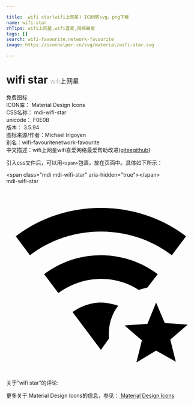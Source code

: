 ```yaml
---

title:  wifi star(wifi上网星) ICON转svg、png下载
name: wifi-star
zhTips: wifi上网星,wifi喜爱,网络最爱
tags: []
search: wifi-favourite,network-favourite
image: https://iconhelper.cn/svg/material/wifi-star.svg

---
```


# wifi star  <small style="font-size: 60%;font-weight: 100">wifi上网星</small>


<div class="detail-page">
<p>
<span><span class="badge-success badge">免费图标</span> </span>
<br/>
<span>
ICON库：
<span class="badge-secondary badge">Material Design Icons</span> 
</span>
<br/>
<span>
CSS名称：
<span class="badge-secondary badge">mdi-wifi-star</span> 
</span>
<br/>
<span>
unicode：
<span class="badge-secondary badge">F0E0B</span> 
<copy-btn content='F0E0B' btn-title=""></copy-btn>
<copy-btn :content='String.fromCodePoint(parseInt("F0E0B", 16))' btn-title="复制U"></copy-btn>
</span>
<br/>
<span>
版本：
<span class="badge-secondary badge">3.5.94</span> 
</span>
<br/>
<span>图标来源/作者：<span class="badge-light badge">Michael Irigoyen</span></span> 
<br/>
<span>别名：<span class="badge-light badge">wifi-favourite</span><span class="badge-light badge">network-favourite</span></span><br/><span class="zh-detail">中文描述：<span class="badge-primary badge">wifi上网星</span><span class="badge-primary badge">wifi喜爱</span><span class="badge-primary badge">网络最爱</span><span class="help-link"><span>帮助改进</span>(<a href="https://gitee.com/liuwave/icon-helper/edit/master/json/material/wifi-star.json" target="_blank" rel="noopener noreferrer">gitee</a><a href="https://github.com/liuwave/icon-helper/edit/master/json/material/wifi-star.json" target="_blank" rel="noopener noreferrer">github</a></span>)</span><br/>
</p>
</div>
<div class="alert alert-dark">
  <i class="mdi mdi-wifi-star mdi-48px"></i>
  <i class="mdi mdi-wifi-star mdi-36px"></i>
  <i class="mdi mdi-wifi-star mdi-24px"></i>
  <i class="mdi mdi-wifi-star mdi-18px"></i>
</div>
<div>
  <p>引入css文件后，可以用<code>&lt;span&gt;</code>包裹，放在页面中。具体如下所示：    
  </p>
  <div class="alert alert-primary" style="font-size: 14px">
    &lt;span class="mdi mdi-wifi-star" aria-hidden="true"&gt;&lt;/span&gt;
    <copy-btn content='<span class="mdi mdi-wifi-star" aria-hidden="true"></span>'></copy-btn>
  </div>
  <div class="alert alert-secondary">
    <i class="mdi mdi-wifi-star"
    style="font-size: 24px"
    aria-hidden="true"></i> mdi-wifi-star
    <copy-btn content="mdi-wifi-star" btn-title="复制图标名称"></copy-btn>
  </div>
</div>
<div id="svg" class="svg-wrap">
<svg xmlns="http://www.w3.org/2000/svg" viewBox="0 0 24 24"><path d="M12,6C8.6,6 5.5,7.1 3,9L1.2,6.6C4.2,4.3 8,3 12,3C16,3 19.8,4.3 22.8,6.6L21,9C18.5,7.1 15.4,6 12,6M13,19C13,17.7 13.4,16.4 14.2,15.4C13.5,15.2 12.8,15 12,15C10.7,15 9.4,15.5 8.4,16.2L12,21L13,19.6C13,19.4 13,19.2 13,19M16.8,13.4C17.1,13.3 17.5,13.2 17.9,13.1L19.2,11.4C17.2,9.9 14.7,9 12,9C9.3,9 6.8,9.9 4.8,11.4L6.6,13.8C8.1,12.7 10,12 12,12C13.8,12 15.4,12.5 16.8,13.4M16.5,22.6L17.2,19.8L15,17.9L17.9,17.7L19,15L20.1,17.6L23,17.8L20.8,19.7L21.5,22.5L19,21.1L16.5,22.6Z" /></svg>
</div>
<detail full-name='mdi-wifi-star'></detail>
<div>
<p>关于“wifi star”的评论:</p>
</div>
<Vssue title="关于“wifi star”的评论" ></Vssue>    
<div><p>更多关于 Material Design Icons的信息，参见：<a target="_blank" href="https://iconhelper.cn/material.html"> Material Design Icons</a>
</p></div>
